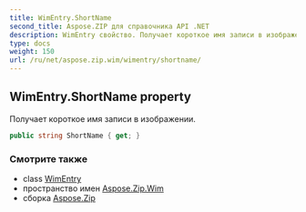 ```yaml
---
title: WimEntry.ShortName
second_title: Aspose.ZIP для справочника API .NET
description: WimEntry свойство. Получает короткое имя записи в изображении.
type: docs
weight: 150
url: /ru/net/aspose.zip.wim/wimentry/shortname/
---
```

## WimEntry.ShortName property

Получает короткое имя записи в изображении.

```csharp
public string ShortName { get; }
```

### Смотрите также

* class [WimEntry](../)
* пространство имен [Aspose.Zip.Wim](../../wimentry/)
* сборка [Aspose.Zip](../../../)


